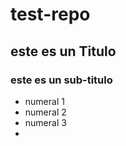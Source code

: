 test-repo
=========
## este es un Titulo
### este es un sub-titulo
* numeral 1
* numeral 2
* numeral 3
* 
